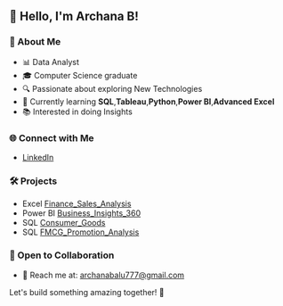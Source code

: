 
## 👋 Hello, I'm Archana B!

### 🚀 About Me
- 📊 Data Analyst
- 🎓 Computer Science graduate
- 🔍 Passionate about exploring New Technologies
- 🌱 Currently learning **SQL**,**Tableau**,**Python**,**Power BI**,**Advanced Excel**
- 📚 Interested in doing Insights

### 🌐 Connect with Me
- [LinkedIn](https://www.linkedin.com/in/archana-balasubramanian-094439291/)

### 🛠️ Projects
- Excel [Finance_Sales_Analysis](https://www.linkedin.com/posts/archana-balasubramanian-094439291_financesalesanalysis-activity-7151179343027683328-7G9Q?utm_source=share&utm_medium=member_desktop)
- Power BI  [Business_Insights_360](https://www.linkedin.com/posts/archana-balasubramanian-094439291_bi360dashboard-activity-7152892423407325184-q80B?utm_source=share&utm_medium=member_desktop)
- SQL [Consumer_Goods](https://www.linkedin.com/posts/archana-balasubramanian-094439291_codebasicsresumeprojectchallenge-sqlproject-activity-7157074742246604800-XhDu?utm_source=share&utm_medium=member_desktop)
- SQL [FMCG_Promotion_Analysis](https://www.linkedin.com/posts/archana-balasubramanian-094439291_atliqmart-codebasicsresumeprojectchallenge9-activity-7164168797589811200-O3Wv?utm_source=share&utm_medium=member_desktop)

### 🤝 Open to Collaboration
- 📧 Reach me at: archanabalu777@gmail.com

Let's build something amazing together! 🚀

